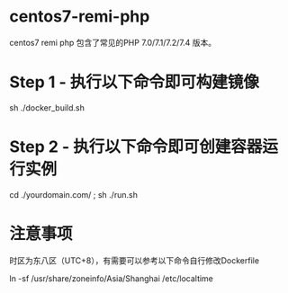 # centos7-remi-php
centos7 remi php
包含了常见的PHP 7.0/7.1/7.2/7.4 版本。
# Step 1 - 执行以下命令即可构建镜像
sh ./docker_build.sh 
# Step 2 - 执行以下命令即可创建容器运行实例
cd ./yourdomain.com/ ; sh ./run.sh
# 注意事项
时区为东八区（UTC+8），有需要可以参考以下命令自行修改Dockerfile

ln -sf /usr/share/zoneinfo/Asia/Shanghai /etc/localtime
